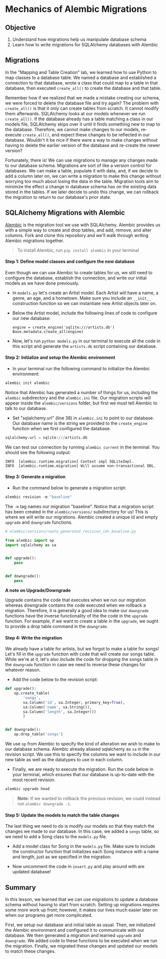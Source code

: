 
# Mechanics of Alembic Migrations

## Objective

1.  Understand how migrations help us manipulate database schema
2.  Learn how to write migrations for SQLAlchemy databases with Alembic

## Migrations

In the "Mapping and Table Creation" lab, we learned how to use Python to map classes to a database table.  We named a database and established a connection to that database, wrote a class that could map to a table in that database, then executed `create_all()` to create the database and that table.

Remember how if we realized that we made a mistake creating our schema, we were forced to delete the database file and try again?  The problem with `create_all()` is that it only can create tables from scratch.  It cannot modify them afterwards.  SQLAlchemy looks at our models whenever we run `create_all()`.  If the database already has a table matching a class in our models file, SQLAlchemy skips over it until it finds something new to map to the database.  Therefore, we cannot make changes to our models, re-execute `create_all()`, and expect these changes to be reflected in our database.  Wouldn't it be nice if there were a way to make changes without having to delete the earlier version of the database and re-create the newer version?

Fortunately, there is!  We can use migrations to manage any changes made to our database schema.  Migrations are sort of like a version control for databases.  We can make a table, populate it with data, and, if we decide to add a column later on, we can write a migration to make this change without worrying too much about losing the data in the table.  Migration tools aim to minimize the effect a change in database schema has on the existing data stored in the tables.  If we later decide to undo this change, we can rollback the migration to return to our database's prior state.

## SQLAlchemy Migrations with Alembic

[Alembic](http://alembic.zzzcomputing.com/en/latest/) is the migration tool we use with SQLAlchemy.  Alembic provides us with a simple way to create and drop tables, and add, remove, and alter columns.  Fork and clone this repository and we'll walk through writing Alembic migrations together.

> To install Alembic, run `pip install alembic` in your terminal

#### Step 1: Define model classes and configure the new database

Even though we can use Alembic to create tables for us, we still need to configure the database, establish the connection, and write our initial models as we have done previously.

*  In `models.py` let's create an Artist model.  Each Artist will have a name, a genre, an age, and a hometown.  Make sure you include an ``__init__`` construction function so we can instantiate new Artist objects later on.
*  Below the Artist model, include the following lines of code to configure our new database:
    ```
    engine = create_engine('sqlite:///artists.db')
    Base.metadata.create_all(engine)
    ```

*  Now, let's run `python models.py` in our terminal to execute all the code in this script and generate the `artists.db` script containing our database.

#### Step 2: Initialize and setup the Alembic environment



*  In your terminal run the following command to initialize the Alembic environment:

```python
alembic init alembic
```
Notice that Alembic has generated a number of things for us, including the `alembic` subdirectory and the `alembic.ini` file.  Our migration scripts will appear inside the `alembic/versions` folder, but first we must tell Alembic to talk to our database.

* Set "sqlalchemy.url" (line 38) in `alembic.ini` to point to our database.  Our database name is the string we provided to the `create_engine` function when we first configured the database.

```python
sqlalchemy.url = sqlite:///artists.db
```
We can test our connection by running `alembic current` in the terminal.  You should see the following output:

```
INFO  [alembic.runtime.migration] Context impl SQLiteImpl.
INFO  [alembic.runtime.migration] Will assume non-transactional DDL.
```

#### Step 3: Generate a migration



* Run the command below to generate a migration script:

```python
alembic revision -m "baseline"
```
The `-m` tag names our migration "baseline".  Notice that a migration script has been created in the `alembic/versions/` subdirectory for us!  This is where we will write our migrations.  Alembic created a unique id and empty `upgrade` and `downgrade` functions.

```python
# alembic/versions/<auto_generated_revision_id>_baseline.py

from alembic import op
import sqlalchemy as sa


def upgrade():
    pass


def downgrade():
    pass
```

**A note on Upgrade/Downgrade**

Upgrade contains the code that executes when we run our migration whereas downgrade contains the code executed when we rollback a migration.  Therefore, it is generally a good idea to make our `downgrade` functions have the inverse functionality of the the code in the `upgrade` function.  For example, if we want to create a table in the `upgrade`, we ought to provide a drop table command in the `downgrade`.

#### Step 4: Write the migration

We already have a table for artists, but we forgot to make a table for songs!  Let's fill in the `upgrade` function with code that will create our songs table.  While we're at it, let's also include the code for dropping the songs table in the `downgrade` function in case we need to reverse these changes for whatever reason.

* Add the code below to the revision script:

```python
def upgrade():
    op.create_table(
        'songs',
        sa.Column('id', sa.Integer, primary_key=True),
        sa.Column('name', sa.String()),
        sa.Column('length', sa.Integer())
        )


def downgrade():
    op.drop_table('songs')
```

We use `op` from Alembic to specify the kind of alteration we wish to make to our database schema.  Alembic already aliased sqlalchemy as `sa` in the revision script.  We use this to specify the columns we want to include in our new table as well as the datatypes to use in each column.

* Finally, we are ready to execute the migration.  Run the code below in your terminal, which ensures that our database is up-to-date with the most recent revision.
```python
alembic upgrade head
```


> **Note:** If we wanted to rollback the previous revision, we could instead run `alembic downgrade -1`.

#### Step 5: Update the models to match the table changes

The last thing we need to do is modify our models so that they match the changes we made to our database.  In this case, we added a `songs` table, so we need to add a Song class to the `models.py` file.

* Add a model class for Song in the `models.py` file.  Make sure to include the constructor function that initializes each Song instance with a name and length, just as we specified in the migration.

* Now uncomment the code in `insert.py` and play around with are updated database!

## Summary

In this lesson, we learned that we can use migrations to update a database schema without having to start from scratch.  Setting up migrations requires some more work up front; however, it makes our lives much easier later on when our programs get more complicated.

First, we setup our database and initial table as usual.  Then, we initialized the Alembic environment and configured it to communicate with our database.  We then generated a migration and learned `upgrade` and `downgrade`.  We added code to these functions to be executed when we run the migration.  Finally, we migrated these changes and updated our models to match these changes.
